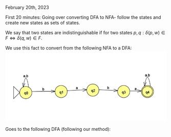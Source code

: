 February 20th, 2023

First 20 minutes: Going over converting DFA to NFA- follow the states and create new states as sets of states.

We say that two states are indistinguishable if for two states $p, q: \delta(p, w) \in F \iff \delta(q, w) \in F$. 

We use this fact to convert from the following NFA to a DFA:
![nfa](images/nfa.png)

Goes to the following DFA (following our method):

